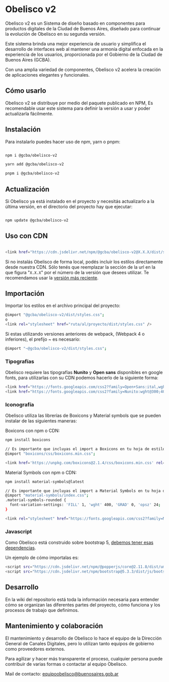 # Obelisco v2 

Obelisco v2 es un Sistema de diseño basado en componentes para productos digitales de la Ciudad de Buenos Aires, diseñado para continuar la evolución de Obelisco en su segunda versión.

Este sistema brinda una mejor experiencia de usuario y simplifica el desarrollo de interfaces web al mantener una armonía digital enfocada en la experiencia de los usuarios, proporcionada por el Gobierno de la Ciudad de Buenos Aires (GCBA).

Con una amplia variedad de componentes, Obelisco v2 acelera la creación de aplicaciones elegantes y funcionales.

## Cómo usarlo

Obelisco v2 se distribuye por medio del paquete publicado en NPM, Es recomendable usar este sistema para definir la versión a usar y poder actualizarla fácilmente.

## Instalación

Para instalarlo puedes hacer uso de npm, yarn o pnpm:

```sh

npm i @gcba/obelisco-v2

yarn add @gcba/obelisco-v2

pnpm i @gcba/obelisco-v2

```

## Actualización

Si Obelisco ya está instalado en el proyecto y necesitás actualizarlo a la última versión, en el directorio del proyecto hay que ejecutar:

```sh

npm update @gcba/obelisco-v2

```

## Uso con CDN

```sh

<link href="https://cdn.jsdelivr.net/npm/@gcba/obelisco-v2@X.X.X/dist/styles.min.css" rel="stylesheet" />

```

Si no instalás Obelisco de forma local, podés incluir los estilos directamente desde nuestra CDN. Sólo tenés que reemplazar la sección de la url en la que figura &quot;<code>X.X.X</code>&quot; por el número de la versión que desees utilizar. Te recomendamos usar la <a href="https://www.jsdelivr.com/package/npm/@gcba/obelisco-v2" target="_blank" rel="noopener noreferrer">versión más reciente</a>.

## Importación

Importar los estilos en el archivo principal del proyecto:

```sh
@import "@gcba/obelisco-v2/dist/styles.css";
o
<link rel="stylesheet" href="ruta/al/proyecto/dist/styles.css" />
```

Si estas utilizando versiones anteriores de webpack, (Webpack 4 o inferiores), el prefijo ~ es necesario:

```sh
@import "~@gcba/obelisco-v2/dist/styles.css";

```

### Tipografías

Obelisco requiere las tipografías **Nunito** y **Open sans** disponibles en google fonts, para utilizarlas con su CDN podemos hacerlo de la siguiente forma:

```sh
<link href="https://fonts.googleapis.com/css2?family=Open+Sans:ital,wght@0,400;0,600;0,700;1,400&display=swap" rel="stylesheet" />
<link href="https://fonts.googleapis.com/css2?family=Nunito:wght@300;400;600;700&display=swap" rel="stylesheet" />
```

### Iconografía

Obelisco utiliza las librerías de Boxicons y Material symbols que se pueden instalar de las siguientes maneras:

Boxicons con npm o CDN:

```sh
npm install boxicons

// Es importante que incluyas el import a Boxicons en tu hoja de estilos si lo usas via NPM
@import "boxicons/css/boxicons.min.css";
```

```sh
<link href='https://unpkg.com/boxicons@2.1.4/css/boxicons.min.css' rel='stylesheet' />
```

Material Symbols con npm o CDN:

```sh
npm install material-symbols@latest

// Es importante que incluyas el import a Material Symbols en tu hoja de estilos si lo usas via NPM, asi como también los estilos referidos al fill de los íconos.
@import "material-symbols/index.css";
.material-symbols-rounded {
  font-variation-settings: 'FILL' 1, 'wght' 400, 'GRAD' 0, 'opsz' 24;
}
```

```sh
<link rel="stylesheet" href="https://fonts.googleapis.com/css2?family=Material+Symbols+Rounded:opsz,wght,FILL,GRAD@24,400,1,0"/>
```

### Javascript

Como Obelisco está construido sobre bootstrap 5, [debemos tener esas dependencias](https://getbootstrap.com/docs/5.3/getting-started/download/#cdn-via-jsdelivr).

Un ejemplo de cómo importalas es:

```sh
<script src="https://cdn.jsdelivr.net/npm/@popperjs/core@2.11.8/dist/umd/popper.min.js" integrity="sha384-I7E8VVD/ismYTF4hNIPjVp/Zjvgyol6VFvRkX/vR+Vc4jQkC+hVqc2pM8ODewa9r" crossOrigin="anonymous"></script>
<script src="https://cdn.jsdelivr.net/npm/bootstrap@5.3.3/dist/js/bootstrap.min.js" integrity="sha384-0pUGZvbkm6XF6gxjEnlmuGrJXVbNuzT9qBBavbLwCsOGabYfZo0T0to5eqruptLy" crossOrigin="anonymous"></script>
```

## Desarrollo

En la wiki del repositorio está toda la información necesaria para entender cómo se organizan las diferentes partes del proyecto, cómo funciona y los procesos de trabajo que definimos.

## Mantenimiento y colaboración

El mantenimiento y desarrollo de Obelisco lo hace el equipo de la Dirección General de Canales Digitales, pero lo utilizan tanto equipos de gobierno como proveedores externos.

Para agilizar y hacer más transparente el proceso, cualquier persona puede contribuir de varias formas o contactar al equipo Obelisco.

Mail de contacto: equipoobelisco@buenosaires.gob.ar
